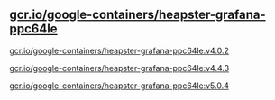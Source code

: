 
[gcr.io/google-containers/heapster-grafana-ppc64le](https://hub.docker.com/r/anjia0532/google-containers.heapster-grafana-ppc64le/tags/)
-----


[gcr.io/google-containers/heapster-grafana-ppc64le:v4.0.2](https://hub.docker.com/r/anjia0532/google-containers.heapster-grafana-ppc64le/tags/)


[gcr.io/google-containers/heapster-grafana-ppc64le:v4.4.3](https://hub.docker.com/r/anjia0532/google-containers.heapster-grafana-ppc64le/tags/)


[gcr.io/google-containers/heapster-grafana-ppc64le:v5.0.4](https://hub.docker.com/r/anjia0532/google-containers.heapster-grafana-ppc64le/tags/)


